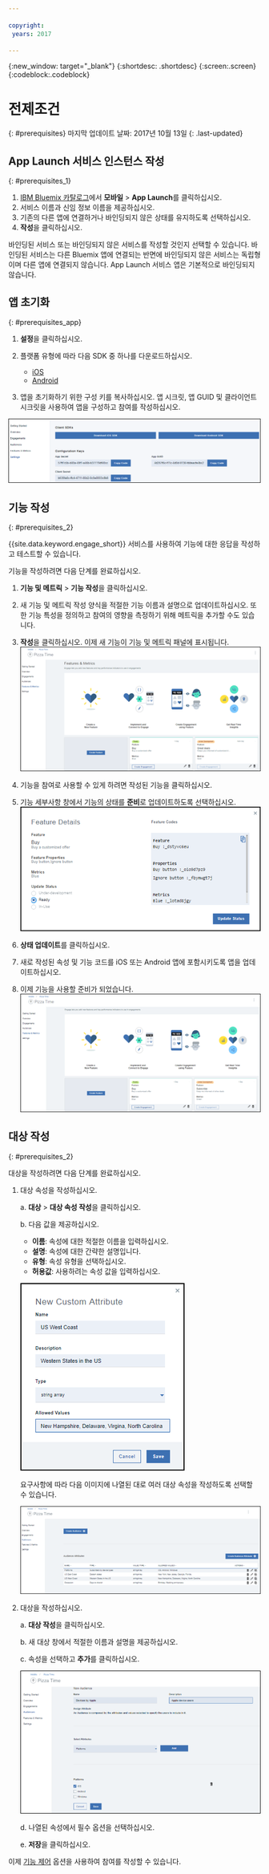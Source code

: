 ```yaml
---

copyright:
 years: 2017

---
```


{:new_window: target="_blank"}
{:shortdesc: .shortdesc}
{:screen:.screen}
{:codeblock:.codeblock}

# 전제조건
{: #prerequisites}
마지막 업데이트 날짜: 2017년 10월 13일
{: .last-updated}


## App Launch 서비스 인스턴스 작성
{: #prerequisites_1}

1. [IBM Bluemix 카탈로그](https://console.ng.bluemix.net/catalog/)에서 **모바일** > **App Launch**를 클릭하십시오.
2. 서비스 이름과 신임 정보 이름을 제공하십시오.
3. 기존의 다른 앱에 연결하거나 바인딩되지 않은 상태를 유지하도록 선택하십시오.
4. **작성**을 클릭하십시오.


바인딩된 서비스 또는 바인딩되지 않은 서비스를 작성할 것인지 선택할 수 있습니다. 바인딩된 서비스는 다른 Bluemix 앱에 연결되는 반면에 바인딩되지 않은 서비스는 독립형이며 다른 앱에 연결되지 않습니다. App Launch 서비스 앱은 기본적으로 바인딩되지 않습니다.

## 앱 초기화
{: #prerequisites_app}

1. **설정**을 클릭하십시오.
1. 플랫폼 유형에 따라 다음 SDK 중 하나를 다운로드하십시오.
	- [iOS](https://github.ibm.com/Engage/bms-clientsdk-ios-swift-engage)
	- [Android](https://github.ibm.com/Engage/bms-clientsdk-android-engage)

2. 앱을 초기화하기 위한 구성 키를 복사하십시오. 앱 시크릿, 앱 GUID 및 클라이언트 시크릿을 사용하여 앱을 구성하고 참여를 작성하십시오.

![SDK 및 키](images/engagement_settings.gif)

## 기능 작성
{: #prerequisites_2}

{{site.data.keyword.engage_short}} 서비스를 사용하여 기능에 대한 응답을 작성하고 테스트할 수 있습니다. 

기능을 작성하려면 다음 단계를 완료하십시오.

1. **기능 및 메트릭** > **기능 작성**을 클릭하십시오.

2. 새 기능 및 메트릭 작성 양식을 적절한 기능 이름과 설명으로 업데이트하십시오. 또한 기능 특성을 정의하고 참여의 영향을 측정하기 위해 메트릭을 추가할 수도 있습니다.

3. **작성**을 클릭하십시오. 이제 새 기능이 기능 및 메트릭 패널에 표시됩니다.
![새 기능](images/feature_creating.gif)

4. 기능을 참여로 사용할 수 있게 하려면 작성된 기능을 클릭하십시오.

5. 기능 세부사항 창에서 기능의 상태를 **준비**로 업데이트하도록 선택하십시오.
![기능 세부사항](images/feature_details.gif)

6. **상태 업데이트**를 클릭하십시오.

7. 새로 작성된 속성 및 기능 코드를 iOS 또는 Android 앱에 포함시키도록 앱을 업데이트하십시오. 

8. 이제 기능을 사용할 준비가 되었습니다.
![사용할 준비가 된 기능](images/feature_multiple_1.gif)


## 대상 작성
{: #prerequisites_2}

대상을 작성하려면 다음 단계를 완료하십시오.

1. 대상 속성을 작성하십시오. 

	a. **대상** > **대상 속성 작성**을 클릭하십시오.

	b. 다음 값을 제공하십시오.

	- **이름**: 속성에 대한 적절한 이름을 입력하십시오.
	- **설명**: 속성에 대한 간략한 설명입니다.
	- **유형**:	속성 유형을 선택하십시오.
	- **허용값**: 사용하려는 속성 값을 입력하십시오.

	![대상 속성](images/audience_attribute_creation.gif)

	요구사항에 따라 다음 이미지에 나열된 대로 여러 대상 속성을 작성하도록 선택할 수 있습니다.
	
	![대상 속성](images/audience_attributes.gif)


2. 대상을 작성하십시오.

	a. **대상 작성**을 클릭하십시오.

	b. 새 대상 창에서 적절한 이름과 설명을 제공하십시오.

	c. 속성을 선택하고 **추가**를 클릭하십시오.

	![대상 속성](images/audience_platforms.gif)

	d. 나열된 속성에서 필수 옵션을 선택하십시오.

	e. **저장**을 클릭하십시오.

이제 [기능 제어](app_feature_toggle.html) 옵션을 사용하여 참여를 작성할 수 있습니다.
